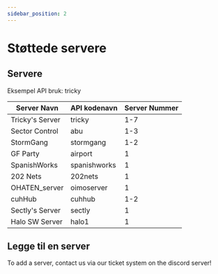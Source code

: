 ```yaml
---
sidebar_position: 2
---
```


# Støttede servere

## Servere
Eksempel API bruk: <span class="code-text">tricky<number></span>

| Server Navn     | API kodenavn | Server Nummer |
| --------------- | ------------ | ------------- |
| Tricky's Server | tricky       | 1-7           |
| Sector Control  | abu          | 1-3           |
| StormGang       | stormgang    | 1-2           |
| GF Party        | airport      | 1             |
| SpanishWorks    | spanishworks | 1             |
| 202 Nets        | 202nets      | 1             |
| OHATEN_server   | oimoserver   | 1             |
| cuhHub          | cuhhub       | 1-2           |
| Sectly's Server | sectly       | 1             |
| Halo SW Server  | halo1        | 1             |

## Legge til en server
To add a server, contact us via our ticket system on the discord server!